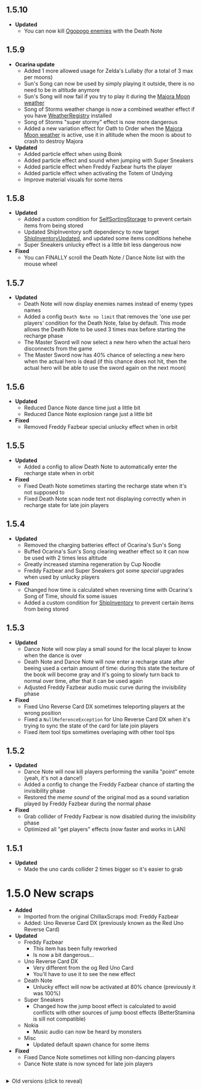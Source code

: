 ## 1.5.10
- **Updated**
    - You can now kill [Ogopogo enemies](https://thunderstore.io/c/lethal-company/p/super_fucking_cool_and_badass_team/Biodiversity/) with the Death Note

## 1.5.9
- **Ocarina update**
    - Added 1 more allowed usage for Zelda's Lullaby (for a total of 3 max per moons)
    - Sun's Song can now be used by simply playing it outside, there is no need to be in altitude anymore
    - Sun's Song will now fail if you try to play it during the [Majora Moon weather](https://thunderstore.io/c/lethal-company/p/Zigzag/LegendWeathers/)
    - Song of Storms weather change is now a combined weather effect if you have [WeatherRegistry](https://thunderstore.io/c/lethal-company/p/mrov/WeatherRegistry/) installed
    - Song of Storms "super stormy" effect is now more dangerous
    - Added a new variation effect for Oath to Order when the [Majora Moon weather](https://thunderstore.io/c/lethal-company/p/Zigzag/LegendWeathers/) is active, use it in altitude when the moon is about to crash to destroy Majora
- **Updated**
    - Added particle effect when using Boink
    - Added particle effect and sound when jumping with Super Sneakers
    - Added particle effect when Freddy Fazbear hurts the player
    - Added particle effect when activating the Totem of Undying
    - Improve material visuals for some items

## 1.5.8
- **Updated**
    - Added a custom condition for [SelfSortingStorage](https://thunderstore.io/c/lethal-company/p/Zigzag/SelfSortingStorage/) to prevent certain items from being stored
    - Updated ShipInventory soft dependency to now target [ShipInventoryUpdated](https://thunderstore.io/c/lethal-company/p/LethalCompanyModding/ShipInventoryUpdated/), and updated some items conditions hehehe
    - Super Sneakers unlucky effect is a little bit less dangerous now
- **Fixed**
    - You can FINALLY scroll the Death Note / Dance Note list with the mouse wheel

## 1.5.7
- **Updated**
    - Death Note will now display enemies names instead of enemy types names
    - Added a config `Death Note no limit` that removes the 'one use per players' condition for the Death Note, false by default. This mode allows the Death Note to be used 3 times max before starting the recharge phase
    - The Master Sword will now select a new hero when the actual hero disconnects from the game
    - The Master Sword now has 40% chance of selecting a new hero when the actual hero is dead (if this chance does not hit, then the actual hero will be able to use the sword again on the next moon)

## 1.5.6
- **Updated**
    - Reduced Dance Note dance time just a little bit
    - Reduced Dance Note explosion range just a little bit
- **Fixed**
    - Removed Freddy Fazbear special unlucky effect when in orbit

## 1.5.5
- **Updated**
    - Added a config to allow Death Note to automatically enter the recharge state when in orbit
- **Fixed**
    - Fixed Death Note sometimes starting the recharge state when it's not supposed to
    - Fixed Death Note scan node text not displaying correctly when in recharge state for late join players

## 1.5.4
- **Updated**
    - Removed the charging batteries effect of Ocarina's Sun's Song
    - Buffed Ocarina's Sun's Song clearing weather effect so it can now be used with 2 times less altitude
    - Greatly increased stamina regeneration by Cup Noodle
    - Freddy Fazbear and Super Sneakers got some *special* upgrades when used by unlucky players
- **Fixed**
    - Changed how time is calculated when reversing time with Ocarina's Song of Time, should fix some issues
    - Added a custom condition for [ShipInventory](https://thunderstore.io/c/lethal-company/p/WarperSan/ShipInventory/) to prevent certain items from being stored

## 1.5.3
- **Updated**
    - Dance Note will now play a small sound for the local player to know when the dance is over
    - Death Note and Dance Note will now enter a recharge state after beeing used a certain amount of time: during this state the texture of the book will become gray and it's going to slowly turn back to normal over time, after that it can be used again
    - Adjusted Freddy Fazbear audio music curve during the invisibility phase
- **Fixed**
    - Fixed Uno Reverse Card DX sometimes teleporting players at the wrong position
    - Fixed a `NullReferenceException` for Uno Reverse Card DX when it's trying to sync the state of the card for late join players
    - Fixed item tool tips sometimes overlaping with other tool tips

## 1.5.2
- **Updated**
    - Dance Note will now kill players performing the vanilla "point" emote (yeah, it's not a dance!)
    - Added a config to change the Freddy Fazbear chance of starting the invisibility phase
    - Restored the *meme sound* of the original mod as a sound variation played by Freddy Fazbear during the normal phase
- **Fixed**
    - Grab collider of Freddy Fazbear is now disabled during the invisibility phase
    - Optimized all "get players" effects (now faster and works in LAN)

## 1.5.1
- **Updated**
    - Made the uno cards collider 2 times bigger so it's easier to grab

# 1.5.0 New scraps
- **Added**
    - Imported from the original ChillaxScraps mod: Freddy Fazbear
    - Added: Uno Reverse Card DX (previously known as the Red Uno Reverse Card)
- **Updated**
    - Freddy Fazbear
        - This item has been fully reworked
        - Is now a bit dangerous...
    - Uno Reverse Card DX
        - Very different from the og Red Uno Card
        - You'll have to use it to see the new effect
    - Death Note
        - Unlucky effect will now be activated at 80% chance (previously it was 100%)
    - Super Sneakers
        - Changed how the jump boost effect is calculated to avoid conflicts with other sources of jump boost effects (BetterStamina is sill not compatible)
    - Nokia
        - Music audio can now be heard by monsters
    - Misc
        - Updated default spawn chance for some items
- **Fixed**
    - Fixed Dance Note sometimes not killing non-dancing players
    - Dance Note state is now synced for late join players

##

<details><summary>Old versions (click to reveal)</summary>

###

# 1.4.0 New scraps
- **Added**
    - Imported from the original ChillaxScraps mod: Dance Note and Nokia
- **Updated**
    - Dance Note
        - Can now be used up to 6 times globaly, each use with a different effect music (will not be destroyed after beeing used)
        - Restored particle effects that were not playing in the original mod
        - Fixed the "area kill" effect not working in the original mod, and made it only happen if the player was not dancing
    - Nokia
        - This item has been fully reworked
        - Now with some custom fun effects
    - Death Note
        - Will now play the famous Death Note music theme when a player opens the book
    - Misc
        - All new items have received some various fix (similarly to all previously imported scraps)

## 1.3.4
- **Added**
    - Added a config to set custom min,max scrap value for all items (can be left empty for default values)
- **Fixed**
    - Ocarina's Song of Storms is now compatible with [WeatherRegistry](https://thunderstore.io/c/lethal-company/p/mrov/WeatherRegistry/)

## 1.3.3
- **Updated**
    - Increased Moai Statue audio
- **Fixed**
    - Fixed a soft dependency issue

## 1.3.2
- **Updated**
    - Better teleportation code for Emergency meeting, Uno Reverse Card and Ocarina
    - Better audio code for all items
    - Improve Totem of Undying effect: now gives you 0.5s of invincibility when it's activated, should fix modded cause of death not working
- **Fixed**
    - Various fix for Ocarina's Song of Storms
        - Fixed tornados still beeing active even if the weather is changed by something else
        - Prevent the creation of lightning bolts inside objects/houses
        - Fixed rain sometimes beeing created inside the facility

## 1.3.1
- **Updated**
    - Ocarina's Sun's Song has a new variation effet when you use it in altitude
    - Adjusted the launch angle of Ocarina's Song of Soaring effect
    - Compatibility with [PremiumScraps](https://thunderstore.io/c/lethal-company/p/Zigzag/PremiumScraps/) if you have it installed
        - Death Note got a *special* upgrade when used by unlucky players
        - Unlucky players can be chosen in the PremiumScraps config file
- **Fixed**
    - Fixed Ocarina's Song of Storms "super stormy" effect persisting even if the weather is changed by something else
    - Fixed "special Zelda enemies" summoned by Ocarina's songs only having their sound changed for the host (Thank you [Xu Xiaolan](https://thunderstore.io/c/lethal-company/p/XuXiaolan/) for the help!)
    - Fixed The Master Sword yellow crystal beeing a bit too yellow
    - Small optimization of Ocarina particles

# 1.3.0 The Ocarina update
- **Added**
    - Added a custom effect for every song of the Ocarina !
        - Song effects are kept secret... You need to play the song yourself to discover the behaviour !
        - All songs have a specific number of allowed usage per moons (some are 1 time use, some are 2). This can be disabled in the config but it's preferable to not modify this as it will become unbalanced
        - There is special compatibility effects with [CodeRebirth](https://thunderstore.io/c/lethal-company/p/XuXiaolan/CodeRebirth/)
- **Fixed**
    - The Ocarina animation got a rework, hopefully it's working great now
    - Fixed Ocarina still playing audio if you cancel it by using the ship's terminal or when you place it in the ship's cupboard

## 1.2.4
- **Fixed**
    - Fixed every damage and heal not working as intended if (somehow) you have more than max health

## 1.2.3
- **Updated**
    - Changed how The Master Sword reacts to unworthy players

## 1.2.2
- **Updated**
    - Added a new config "Ocarina unique songs", false by default. You can activate it to give every player a randomly selected song assigned to them (note that with this enabled, it's not possible to select other songs anymore)
- **Fixed**
    - I tried another fix for the Ocarina animation, but this time it's stronger
    - [Lunxara](https://www.twitch.tv/lunxara) has reported that it's possible to use the Death Note on players that are no longer in the lobby, I didn't find a way to replicate this issue but I still modified the code to hopefully fix it

## 1.2.1
- **Updated**
    - The feature of the Boink added in the last update *"Have a small chance of launching you in the wrong direction"* has been reverted by default, but can be re-enabled with the newly added "Evil Boink" config
- **Fixed**
    - Fixed The Master Sword dropping all your items when you are unworthy
    - [A Glitched Npc](https://www.twitch.tv/a_glitched_npc) has reported that the Death Note UI is displayed for other players when the item is used by the host, I didn't find a way to replicate this issue but I still modified the code to hopefully fix it (but it's probably a mod incompatibility thing)

# 1.2.0 Improvements
- **Added**
    - Imported from the original ChillaxScraps mod: Totem of Undying
- **Updated**
    - Totem of Undying
        - The code for this item is completly new, it now works exactly like in Minecraft
        - Multiple fix that I can't remember but trust me there is no issues 😎
    - Boink
        - Now requires battery to be used
        - Have a small chance of launching you in the wrong direction
        - Audio is now properly assigned to the item
- **Fixed**
    - I tried a fix for the Ocarina animation (in particular, the rotation of the item when you use it)

## 1.1.1
- **Updated**
    - Added a config to set The Master Sword's damage
    - Added custom scrap icons to Eevee, Froggy Chair and Moai Statue
    - Changed how music is played with the Ocarina: you now have to hold the button to play a sound and it will be stopped when you release it

# 1.1.0 New scraps
- **Added**
    - Imported from the original ChillaxScraps mod: Emergency meeting, Super Sneakers, The Master Sword and Ocarina
- **Updated**
    - Emergency meeting
        - Using it in orbit or if there is no players in the facility will cancel the effect and display a message
        - Updated material values
    - Super Sneakers
        - You can now activate or deactivate the jump boost effect by using the item : this consumes battery over time but can be charged in the ship
        - When activated, putting the item in your pocket will keep the effect active, this will only reset when droped, deactivated, when out of batteries, or on certain conditions
    - The Master Sword
        - Now with a custom effect : only the hero can grab and use the sword 🙂
        - It's supposed to be the sword that banished evil so it now deals more damage
        - Changed sound to be the ones from Zelda OoT
        - Updated material values
    - Ocarina
        - Now with a special animation when playing music with it
        - You can now select what song to play (small music notes if none are selected)
        - Tweaked sounds volume and added new ones
        - Model and texture have been reworked
    - Death Note
        - Changed how control tips are displayed to the local player and modified some messages
        - If you try to use it in orbit, you will now be punished
        - Removed daytime entities from the targetable enemies list
    - Moai Statue
        - Updated material values to make it look better
    - Misc
        - Updated to v65/v66
        - All new items have received some various fix (similarly to the last update)

## 1.0.1
- **Fixed**
    - Fixed Death Note and Cup Noodle audio beeing played on the host player instead of the local player

# 1.0.0 Initial release
- **Added**
    - Imported from the original ChillaxScraps mod: Death Note, Boink, Eevee, Cup Noodle, Moai Statue, Uno Reverse Card and Froggy Chair
- **Updated**
    - Death Note
        - Can be used multiple times, one use per player, so watch out for your friends 🤫
        - Info message is displayed if you try to use it in orbit
    - Eevee
        - Updated grab animation
    - Cup Noodle
        - Now with a special animation when used
        - Healing effect is now visually synchronized to all players
        - If used in orbit, will have no effect but will not be consumed
    - Moai Statue
        - It's now BIG !
        - Updated grab animation
        - Can spawn using one of the 4 new color variations (1 common, 2 rares and 1 ultra rare)
    - Uno Reverse Card
        - Completly removed the red variant in the code (it was supposed to be already removed but was still spawning in game)
        - Using it in orbit or if there is no players to swap with (if all other players are dead for example) will cancel the effect and display a message
        - Model and texture have been reworked
    - Froggy Chair
        - Can spawn using one of the 6 new color variations
    - All items
        - Various fix
- **Fixed**
    - Various fix from the original ChillaxScraps mod for all imported items : this includes the purge of the "floatiness/flying position" bug, some rotation and position adjustments, the addition of custom sound to some grab and drop animation, as well as other things

</details>
